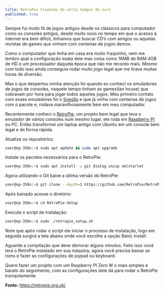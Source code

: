 ```yaml
---
title: RetroPie trazendo de volta tempos de ouro
published: true
---
```


Sempre fui muito fã de jogos antigos desde os clássicos para computador como os consoles antigos, desde muito novo no tempo em que o acesso à internet era bem difícil, tínhamos que buscar CD’s com amigos ou aquelas revistas de games que vinham com centenas de jogos demos.

Como o computador que tinha em casa era muito fraquinho, nem me lembro qual a configuração exata dele mas coisa como 16MB de RAM 4GB de HD e um processador daquela época que não me recordo mais. Mesmo com tudo isso ainda conseguia rodar muito jogo legal que me tirava muitas horas de diversão.

Mas o que despertou minha atenção foi quando eu conheci os emuladores de jogos de consoles, naquele tempo tinham as games(lan house) que cobravam por hora para jogar todos aqueles jogos. Meu primeiro contato com esses emuladores foi o [Snes9x](https://www.snes9x.com/) e que já vinha com centenas de jogos com o pacote e, rodava maravilhosamente bem em meu computador.

Recentemente conheci o [RetroPie](https://retropie.org.uk/), um projeto bem legal que leva o emulador de vários consoles num mesmo lugar, ele roda em [Raspberry PI](https://www.raspberrypi.org/) ou PC. Então transformei um laptop antigo com Ubuntu em um console bem legal e de forma rápida.

Atualize os repositórios:

```bash
user@np-350x:~$ sudo apt update && sudo apt upgrade
```

Instale os pacotes necessários para o RetroPie:

```bash
user@np-350x:~$ sudo apt install -y git dialog unzip xmlstarlet
```

Agora utilizando o Git baixe a última versão do RetroPie:

```bash
user@np-350x:~$ git clone --depth=1 https://github.com/RetroPie/RetroPie-Setup.git
```

Após baixado acesse o diretório:

```bash
user@np-350x:~$ cd RetroPie-Setup
```

Execute o script de instalação:

```bash
user@np-350x:~$ sudo ./retropie_setup.sh
```

Note que após rodar o script ele iniciar o processo de instalação, logo em seguida surgirá a tela abaixo onde você escolhe a opção Basic install:

Aguarde a compilação que deve demorar alguns minutos. Feito isso você terá o RetroPie instalado em sua máquina, agora você precisa baixar as roms e fazer as configurações de joypad ou keyboard.

Quero fazer um projeto com um Raspberry PI Zero W o mais simples e barato do seguimento, com as configurações dele dá para rodar o RetroPie tranquilamente.

**Fonte:** https://retropie.org.uk/